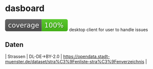 # dasboard
![Coverage](./coverage/badges.svg)
desktop client for user to handle issues


## Daten
| Strassen | DL-DE->BY-2.0 | https://opendata.stadt-muenster.de/dataset/stra%C3%9Fenliste-stra%C3%9Fenverzeichnis |